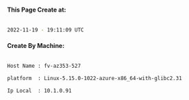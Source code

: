 
   
#### This Page Create at:

```bash

2022-11-19 - 19:11:09 UTC

```

#### Create By Machine:

```bash

Host Name : fv-az353-527

platform  : Linux-5.15.0-1022-azure-x86_64-with-glibc2.31

Ip Local  : 10.1.0.91

```

